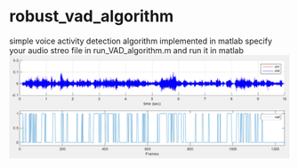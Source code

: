 # robust_vad_algorithm
simple voice activity detection algorithm implemented in matlab
specify your audio streo file in run_VAD_algorithm.m and run it in matlab
![Screenshot](vadDemo.png)
